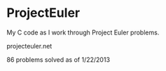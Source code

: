 ProjectEuler
============

My C code as I work through Project Euler problems.

projecteuler.net

86 problems solved as of 1/22/2013

